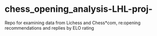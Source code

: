 # chess_opening_analysis-LHL-proj-
Repo for examining data from Lichess and Chess*com, re:opening recommendations and replies by ELO rating
